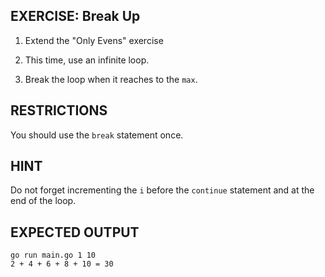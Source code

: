 ## EXERCISE: Break Up

1. Extend the "Only Evens" exercise

2. This time, use an infinite loop. 

3. Break the loop when it reaches to the `max`.


## RESTRICTIONS
You should use the `break` statement once.

## HINT
Do not forget incrementing the `i` before the `continue`
statement and at the end of the loop.

## EXPECTED OUTPUT
```
go run main.go 1 10
2 + 4 + 6 + 8 + 10 = 30
```